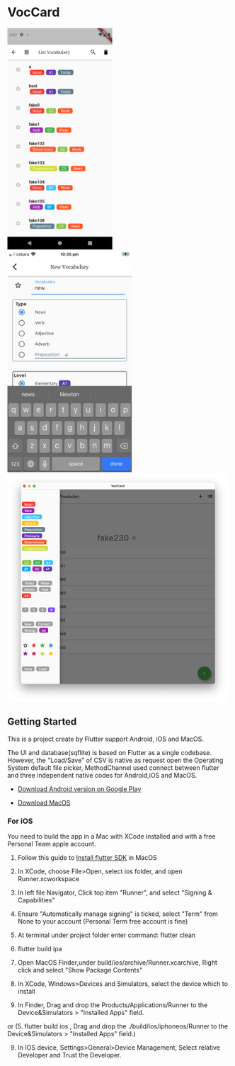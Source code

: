 # VocCard

<img src="./image/2.png" height="500"/>    <img src="./image/3.png"  height="500"/>
<img src="./image/1.png" width="500"/>



## Getting Started

This is a project create by Flutter support Android, iOS and MacOS.

The UI and database(sqflite) is based on Flutter as a single codebase.
However, the "Load/Save" of CSV is native as request open the Operating System default file picker,
MethodChannel used connect between flutter and three independent native codes for Android,iOS and MacOS.

- [Download Android version on Google Play](https://play.google.com/store/apps/details?id=com.sicreative.vocabularycard.vocabulary_card)

- [Download MacOS](./macos/app/VocCard.zip)

### For iOS

You need to build the app in a Mac with XCode installed and with a free Personal Team apple account.

1. Follow this guide to [Install flutter SDK](https://flutter.dev/docs/get-started/install/macos) in MacOS

1. In XCode, choose File>Open, select ios folder, and open Runner.xcworkspace

2. In left file Navigator, Click top item "Runner", and select "Signing & Capabilities"

3. Ensure "Automatically manage signing" is ticked, select "Term" from None to your account (Personal Term free account is fine)

4. At terminal under project folder enter command: flutter clean

5. flutter build ipa

6. Open MacOS Finder,under build/ios/archive/Runner.xcarchive, Right click and select "Show Package Contents"

7. In XCode, Windows>Devices and Simulators, select the device which to install

8. In Finder, Drag and drop the Products/Applications/Runner to the Device&Simulators > "Installed Apps" field.

or (5. flutter build ios , Drag and drop the ./build/ios/iphoneos/Runner to the Device&Simulators > "Installed Apps" field.)

9. In IOS device, Settings>General>Device Management, Select relative Developer and Trust the Developer.






